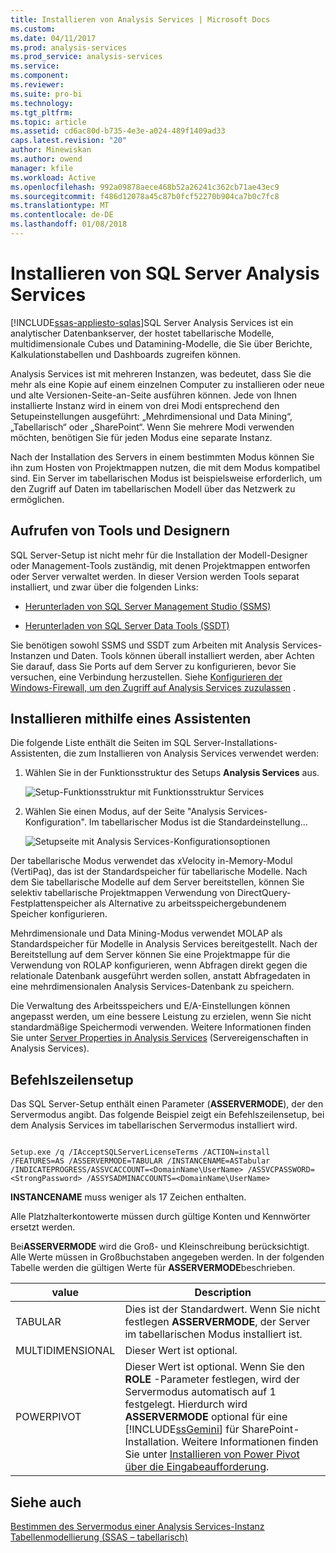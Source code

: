 ```yaml
---
title: Installieren von Analysis Services | Microsoft Docs
ms.custom: 
ms.date: 04/11/2017
ms.prod: analysis-services
ms.prod_service: analysis-services
ms.service: 
ms.component: 
ms.reviewer: 
ms.suite: pro-bi
ms.technology: 
ms.tgt_pltfrm: 
ms.topic: article
ms.assetid: cd6ac80d-b735-4e3e-a024-489f1409ad33
caps.latest.revision: "20"
author: Minewiskan
ms.author: owend
manager: kfile
ms.workload: Active
ms.openlocfilehash: 992a09878aece468b52a26241c362cb71ae43ec9
ms.sourcegitcommit: f486d12078a45c87b0fcf52270b904ca7b0c7fc8
ms.translationtype: MT
ms.contentlocale: de-DE
ms.lasthandoff: 01/08/2018
---
```

# <a name="install-sql-server-analysis-services"></a>Installieren von SQL Server Analysis Services
[!INCLUDE[ssas-appliesto-sqlas](../../../includes/ssas-appliesto-sqlas.md)]SQL Server Analysis Services ist ein analytischer Datenbankserver, der hostet tabellarische Modelle, multidimensionale Cubes und Datamining-Modelle, die Sie über Berichte, Kalkulationstabellen und Dashboards zugreifen können.  
  
 Analysis Services ist mit mehreren Instanzen, was bedeutet, dass Sie die mehr als eine Kopie auf einem einzelnen Computer zu installieren oder neue und alte Versionen-Seite-an-Seite ausführen können. Jede von Ihnen installierte Instanz wird in einem von drei Modi entsprechend den Setupeinstellungen ausgeführt: „Mehrdimensional und Data Mining“, „Tabellarisch“ oder „SharePoint“. Wenn Sie mehrere Modi verwenden möchten, benötigen Sie für jeden Modus eine separate Instanz.  
  
 Nach der Installation des Servers in einem bestimmten Modus können Sie ihn zum Hosten von Projektmappen nutzen, die mit dem Modus kompatibel sind. Ein Server im tabellarischen Modus ist beispielsweise erforderlich, um den Zugriff auf Daten im tabellarischen Modell über das Netzwerk zu ermöglichen.  
  
## <a name="get-tools-and-designers"></a>Aufrufen von Tools und Designern  
 SQL Server-Setup ist nicht mehr für die Installation der Modell-Designer oder Management-Tools zuständig, mit denen Projektmappen entworfen oder Server verwaltet werden. In dieser Version werden Tools separat installiert, und zwar über die folgenden Links:  
  
-   [Herunterladen von SQL Server Management Studio (SSMS)](../../../ssms/download-sql-server-management-studio-ssms.md)  
  
-   [Herunterladen von SQL Server Data Tools (SSDT)](../../../ssdt/download-sql-server-data-tools-ssdt.md)  
  
 Sie benötigen sowohl SSMS und SSDT zum Arbeiten mit Analysis Services-Instanzen und Daten. Tools können überall installiert werden, aber Achten Sie darauf, dass Sie Ports auf dem Server zu konfigurieren, bevor Sie versuchen, eine Verbindung herzustellen. Siehe [Konfigurieren der Windows-Firewall, um den Zugriff auf Analysis Services zuzulassen](../../../analysis-services/instances/configure-the-windows-firewall-to-allow-analysis-services-access.md) .  
  
## <a name="install-using-a-wizard"></a>Installieren mithilfe eines Assistenten  
 Die folgende Liste enthält die Seiten im SQL Server-Installations-Assistenten, die zum Installieren von Analysis Services verwendet werden:  
  
1.  Wählen Sie in der Funktionsstruktur des Setups **Analysis Services** aus.  
  
     ![Setup-Funktionsstruktur mit Funktionsstruktur Services](../../../analysis-services/instances/install-windows/media/ssas-setupas.gif "Setup-Funktionsstruktur Funktionsstruktur Dienste anzeigen")  
  
2.  Wählen Sie einen Modus, auf der Seite "Analysis Services-Konfiguration". Im tabellarischer Modus ist die Standardeinstellung...  
  
     ![Setupseite mit Analysis Services-Konfigurationsoptionen](../../../analysis-services/instances/install-windows/media/ssas-setupasconfig.png "Setupseite mit Analysis Services-Konfigurationsoptionen")  
  
  Der tabellarische Modus verwendet das xVelocity in-Memory-Modul (VertiPaq), das ist der Standardspeicher für tabellarische Modelle. Nach dem Sie tabellarische Modelle auf dem Server bereitstellen, können Sie selektiv tabellarische Projektmappen Verwendung von DirectQuery-Festplattenspeicher als Alternative zu arbeitsspeichergebundenem Speicher konfigurieren.  
 
 Mehrdimensionale und Data Mining-Modus verwendet MOLAP als Standardspeicher für Modelle in Analysis Services bereitgestellt. Nach der Bereitstellung auf dem Server können Sie eine Projektmappe für die Verwendung von ROLAP konfigurieren, wenn Abfragen direkt gegen die relationale Datenbank ausgeführt werden sollen, anstatt Abfragedaten in eine mehrdimensionalen Analysis Services-Datenbank zu speichern.  
  

  
 Die Verwaltung des Arbeitsspeichers und E/A-Einstellungen können angepasst werden, um eine bessere Leistung zu erzielen, wenn Sie nicht standardmäßige Speichermodi verwenden. Weitere Informationen finden Sie unter [Server Properties in Analysis Services](../../../analysis-services/server-properties/server-properties-in-analysis-services.md) (Servereigenschaften in Analysis Services).  
  
## <a name="command-line-setup"></a>Befehlszeilensetup  
 Das SQL Server-Setup enthält einen Parameter (**ASSERVERMODE**), der den Servermodus angibt. Das folgende Beispiel zeigt ein Befehlszeilensetup, bei dem Analysis Services im tabellarischen Servermodus installiert wird.  
  
```  
  
Setup.exe /q /IAcceptSQLServerLicenseTerms /ACTION=install /FEATURES=AS /ASSERVERMODE=TABULAR /INSTANCENAME=ASTabular /INDICATEPROGRESS/ASSVCACCOUNT=<DomainName\UserName> /ASSVCPASSWORD=<StrongPassword> /ASSYSADMINACCOUNTS=<DomainName\UserName>   
```  
  
 **INSTANCENAME** muss weniger als 17 Zeichen enthalten.  
  
 Alle Platzhalterkontowerte müssen durch gültige Konten und Kennwörter ersetzt werden.  
  
 Bei**ASSERVERMODE** wird die Groß- und Kleinschreibung berücksichtigt.  Alle Werte müssen in Großbuchstaben angegeben werden. In der folgenden Tabelle werden die gültigen Werte für **ASSERVERMODE**beschrieben.  
  
|value|Description|  
|-----------|-----------------|  
|TABULAR|Dies ist der Standardwert. Wenn Sie nicht festlegen **ASSERVERMODE**, der Server im tabellarischen Modus installiert ist.|
|MULTIDIMENSIONAL|Dieser Wert ist optional.|  
|POWERPIVOT|Dieser Wert ist optional. Wenn Sie den **ROLE** -Parameter festlegen, wird der Servermodus automatisch auf 1 festgelegt. Hierdurch wird **ASSERVERMODE** optional für eine [!INCLUDE[ssGemini](../../../includes/ssgemini-md.md)] für SharePoint-Installation. Weitere Informationen finden Sie unter [Installieren von Power Pivot über die Eingabeaufforderung](http://msdn.microsoft.com/en-us/7f1f2b28-c9f5-49ad-934b-02f2fa6b9328).|  
  
  
## <a name="see-also"></a>Siehe auch  
 [Bestimmen des Servermodus einer Analysis Services-Instanz](../../../analysis-services/instances/determine-the-server-mode-of-an-analysis-services-instance.md)   
 [Tabellenmodellierung (SSAS – tabellarisch)](https://msdn.microsoft.com/library/hh212945(v=sql.110).aspx)  
  
  
